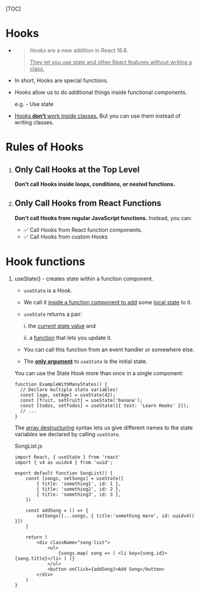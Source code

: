 [TOC]

# Hooks

- > *Hooks* are a new addition in React 16.8. 
  >
  > <u>They let you use state and other React features without writing a class.</u>

- In short, Hooks are special functions.

- Hooks allow us to do additional things inside functional components.

  e.g. - Use state

- <u>Hooks **don’t** work inside classes.</u> But you can use them instead of writing classes.

# Rules of Hooks

1. ## Only Call Hooks at the Top Level

   **Don’t call Hooks inside loops, conditions, or nested functions.**

2. ## Only Call Hooks from React Functions

   **Don’t call Hooks from regular JavaScript functions.** Instead, you can:

   - ✅ Call Hooks from React function components.
   - ✅ Call Hooks from custom Hooks

# Hook functions

1. useState() - creates state within a function component.

   - `useState` is a *Hook*. 

   - We call it <u>inside a function component to add</u> some <u>local state</u> to it.

   - `useState` returns a pair: 

     i. the <u>*current* state value</u> and 

     ii. a <u>function</u> that lets you update it.

   - You can call this function from an event handler or somewhere else.

   - The **<u>only argument</u>** to `useState` is the initial state. 

   

   You can use the State Hook more than once in a single component:

   ```react
   function ExampleWithManyStates() {
     // Declare multiple state variables!
     const [age, setAge] = useState(42);
     const [fruit, setFruit] = useState('banana');
     const [todos, setTodos] = useState([{ text: 'Learn Hooks' }]);
     // ...
   }
   ```

   The [array destructuring](https://developer.mozilla.org/en-US/docs/Web/JavaScript/Reference/Operators/Destructuring_assignment#Array_destructuring) syntax lets us give different names to the state variables we declared by calling `useState`. 

   

   SongList.js

   ```react
   import React, { useState } from 'react'
   import { v4 as uuidv4 } from 'uuid';
   
   export default function SongList() {
       const [songs, setSongs] = useState([
           { title: 'something1', id: 1 },
           { title: 'something2', id: 2 },
           { title: 'something3', id: 3 },
       ])
   
       const addSong = () => {
           setSongs([...songs, { title:'something more', id: uuidv4() }])
       }
   
       return (
           <div className="song-list">
               <ul>
                   {songs.map( song => ( <li key={song.id}>{song.title}</li> ) )}
               </ul>
               <button onClick={addSong}>Add Song</button>
           </div>
       )
   }
   ```

   